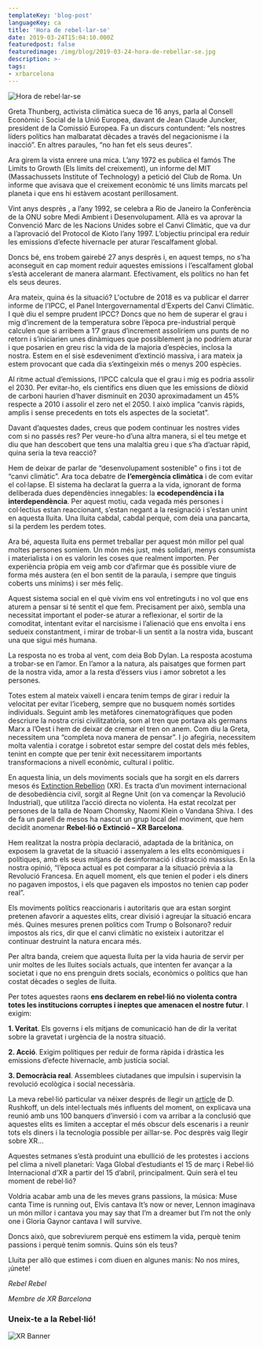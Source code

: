 ```yaml
---
templateKey: 'blog-post'
languageKey: ca
title: 'Hora de rebel·lar-se'
date: 2019-03-24T15:04:10.000Z
featuredpost: false
featuredimage: /img/blog/2019-03-24-hora-de-rebellar-se.jpg
description: >-
tags:
- xrbarcelona
---
```



![Hora de rebel·lar-se](/img/blog/2019-03-24-hora-de-rebellar-se.jpg)

Greta Thunberg, activista climàtica sueca de 16 anys, parla al Consell Econòmic i Social de la Unió Europea, davant de Jean Claude Juncker, president de la Comissió Europea. Fa un discurs contundent: “els nostres líders polítics han malbaratat dècades a través del negacionisme i la inacció”. En altres paraules, “no han fet els seus deures”.

Ara girem la vista enrere una mica. L’any 1972 es publica el famós The Limits to Growth (Els límits del creixement), un informe del MIT (Massachussets Institute of Technology) a petició del Club de Roma. Un informe que avisava que el creixement econòmic té uns límits marcats pel planeta i que ens hi estàvem acostant perillosament.

Vint anys desprès , a l’any 1992, se celebra a Rio de Janeiro la Conferència de la ONU sobre Medi Ambient i Desenvolupament. Allà es va aprovar la Convenció Marc de les Nacions Unides sobre el Canvi Climàtic, que va dur a l’aprovació del Protocol de Kioto l’any 1997. L’objectiu principal era reduir les emissions d’efecte hivernacle per aturar l’escalfament global.

Doncs bé, ens trobem gairebé 27 anys desprès i, en aquest temps, no s’ha aconseguit en cap moment reduir aquestes emissions i l’escalfament global s’està accelerant de manera alarmant. Efectivament, els polítics no han fet els seus deures.

Ara mateix, quina és la situació? L'octubre de 2018 es va publicar el darrer informe de l’IPCC, el Panel Intergovernamental d’Experts del Canvi Climàtic. I què diu el sempre prudent IPCC? Doncs que no hem de superar el grau i mig d’increment de la temperatura sobre l’època pre-industrial perquè  calculen que si arribem a 1’7 graus d’increment assoliríem uns punts de no retorn i s’iniciarien unes dinàmiques que possiblement ja no podríem aturar i que posarien en greu risc la vida de la majoria d’espècies, inclosa la nostra. Estem en el sisè esdeveniment d’extinció massiva, i ara mateix ja estem provocant que cada dia s’extingeixin més o menys 200 espècies.

Al ritme actual d’emissions, l’IPCC calcula que el grau i mig es podria assolir el 2030.  Per evitar-ho, els científics ens diuen que les emissions de diòxid de carboni haurien d’haver disminuït en 2030 aproximadament un 45% respecte a 2010 i assolir el zero net el 2050. I això implica “canvis ràpids, amplis i sense precedents en tots els aspectes de la societat”.

Davant d’aquestes dades, creus que podem continuar les nostres vides com si no passés res? Per veure-ho d’una altra manera, si el teu metge et diu que han descobert que tens una malaltia greu i que s’ha d’actuar ràpid, quina seria la teva reacció?

Hem de deixar de parlar de “desenvolupament sostenible” o fins i tot de “canvi climàtic”. Ara toca debatre de **l’emergència climàtica** i de com evitar el col·lapse. El sistema ha declarat la guerra a la vida, ignorant de forma deliberada dues dependències innegables: la **ecodependència i la interdependència**. Per aquest motiu, cada vegada més persones i col·lectius estan reaccionant, s’estan negant a la resignació i s’estan unint en aquesta lluita. Una lluita cabdal, cabdal perquè, com deia una pancarta, si la perdem les perdem totes.

Ara bé, aquesta lluita ens permet treballar per aquest món millor pel qual moltes persones somiem. Un món més just, més solidari, menys consumista i materialista i on es valorin les coses que realment importen. Per experiència pròpia em veig amb cor d’afirmar que és possible viure de forma més austera (en el bon sentit de la paraula, i sempre que tinguis coberts uns mínims) i ser més feliç.

Aquest sistema social en el què vivim ens vol entretinguts i no vol que ens aturem a pensar si té sentit el que fem. Precisament per això, sembla una necessitat important el poder-se aturar a reflexionar, el sortir de la comoditat, intentant evitar el narcisisme i l’alienació que ens envolta i ens sedueix constantment, i mirar de trobar-li un sentit a la nostra vida, buscant una que sigui més humana.

La resposta no es troba al vent, com deia Bob Dylan. La resposta acostuma a trobar-se en l’amor. En l’amor a la natura, als paisatges que formen part de la nostra vida, amor a la resta d’éssers vius i amor sobretot a les persones.

Totes estem al mateix vaixell i encara tenim temps de girar i reduir la velocitat per evitar l’iceberg, sempre que no busquem només sortides individuals. Seguint amb les metàfores cinematogràfiques que poden descriure la nostra crisi civilitzatòria, som al tren que portava als germans Marx a l’Oest i hem de deixar de cremar el tren on anem. Com diu la Greta, necessitem una “completa nova manera de pensar”. I jo afegiria, necessitem molta valentia i coratge i sobretot estar sempre del costat dels més febles, tenint en compte que per tenir èxit necessitarem importants transformacions a nivell econòmic, cultural i polític.

En aquesta línia, un dels moviments socials que ha sorgit en els darrers mesos és [Extinction Rebellion](https://rebellion.earth) (XR). Es tracta d’un moviment internacional de desobediència civil, sorgit al Regne Unit (on va començar la Revolució Industrial), que utilitza l’acció directa no violenta. Ha estat recolzat per persones de la talla de Noam Chomsky, Naomi Klein o Vandana Shiva. I des de fa un parell de mesos ha nascut un grup local del moviment, que hem decidit anomenar **Rebel·lió o Extinció – XR Barcelona**.

Hem realitzat la nostra pròpia declaració, adaptada de la britànica, on exposem la gravetat de la situació i assenyalem a les elits econòmiques i polítiques, amb els seus mitjans de desinformació i distracció massius. En la nostra opinió, “l’època actual es pot comparar a la situació prèvia a la Revolució Francesa. En aquell moment, els que tenien el poder i els diners no pagaven impostos, i els que pagaven els impostos no tenien cap poder real”.

Els moviments polítics reaccionaris i autoritaris que ara estan sorgint pretenen afavorir a aquestes elits, crear divisió i agreujar la situació encara més. Quines mesures prenen polítics com Trump o Bolsonaro? reduir impostos als rics, dir que el canvi climàtic no existeix i autoritzar el continuar destruint la natura encara més.

Per altra banda, creiem que aquesta lluita per la vida hauria de servir per unir moltes de les lluites socials actuals, que intenten fer avançar a la societat i que no ens prenguin drets socials, econòmics o polítics que han costat dècades o segles de lluita.

Per totes aquestes raons **ens declarem en rebel·lió no violenta contra totes les institucions corruptes i ineptes que amenacen el nostre futur**. I exigim:

**1. Veritat**. Els governs i els mitjans de comunicació han de dir la veritat sobre la gravetat i urgència de la nostra situació. 

**2. Acció**. Exigim polítiques per reduir de forma ràpida i dràstica les emissions d’efecte hivernacle, amb justícia social.

**3. Democràcia real**. Assemblees ciutadanes que impulsin i supervisin la revolució ecològica i social necessària.

La meva rebel·lió particular va néixer després de llegir un [article](https://ctxt.es/es/20180801/Politica/21062/tecnologia-futuro-ricos-pobres-economia-Douglas-Rushkoff.htm) de D. Rushkoff, un dels intel·lectuals més influents del moment, on explicava una reunió amb uns 100 banquers d’inversió i com va arribar a la conclusió que aquestes elits es limiten a acceptar el més obscur dels escenaris i a reunir tots els diners i la tecnologia possible per aïllar-se. Poc desprès vaig llegir sobre XR...

Aquestes setmanes s’està produint una ebullició de les protestes i accions pel clima a nivell planetari: Vaga Global d’estudiants el 15 de març i Rebel·lió Internacional d’XR a partir del 15 d’abril, principalment. Quin serà el teu moment de rebel·lió?

Voldria acabar amb una de les meves grans passions, la música:  Muse canta Time is running out, Elvis cantava It’s now or never, Lennon imaginava un món millor i cantava you may say that I’m a dreamer but I’m not the only one i Gloria Gaynor cantava I will survive.

Doncs això, que sobreviurem perquè ens estimem la vida, perquè tenim passions i perquè tenim somnis. Quins són els teus? 

Lluita per allò que estimes i com diuen en algunes manis: No nos mires, ¡únete!

*Rebel Rebel*

*Membre de XR Barcelona*

### Uneix-te a la Rebel·lió!

![XR Banner](/img/blog/common/xr-banner.jpg)

